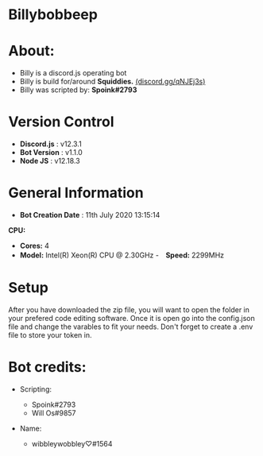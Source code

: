 # Billybobbeep

# About:
- Billy is a discord.js operating bot
- Billy is build for/around **Squiddies.** [(discord.gg/qNJEj3s)](https://www.discord.gg/qNJEj3s)
- Billy was scripted by: **Spoink#2793**

# Version Control
- **Discord.js** : v12.3.1
- **Bot Version** : v1.1.0
- **Node JS** : v12.18.3

# General Information
- **Bot Creation Date** : 11th July 2020 13:15:14

**CPU:**
-  **Cores:** 4
-  **Model:** Intel(R) Xeon(R) CPU @ 2.30GHz
-　**Speed:** 2299MHz

# Setup
After you have downloaded the zip file, you will want to open the folder in your prefered code editing software. Once it is open go into the config.json file and change the varables to fit your needs. Don't forget to create a .env file to store your token in.

# Bot credits:
- Scripting:
    * Spoink#2793
    * Will Os#9857

- Name:
    * wibbleywobbley♡#1564